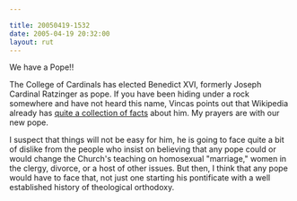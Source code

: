 ```yaml
---

title: 20050419-1532
date: 2005-04-19 20:32:00
layout: rut
---
```


<p> We have a Pope!!</p>

<p>The College of Cardinals has elected Benedict XVI,
formerly Joseph Cardinal Ratzinger as pope.  If you have
been hiding under a rock somewhere and have not heard
this name, Vincas points out that Wikipedia already has <a href="http://en.wikipedia.org/wiki/Pope_Benedict_XVI"</a>quite
a collection of facts</a> about him.  My prayers are with our
new pope.</p>

<p>I suspect that things will not be easy for him, he is going to
face quite a bit of dislike from the people who insist on believing
that any pope could or would change the Church's teaching on
homosexual "marriage," women in the clergy, divorce, or a host of
other issues.  But then, I think that any pope would have to face
that, not just one starting his pontificate with a well established
history of theological orthodoxy.</p>

